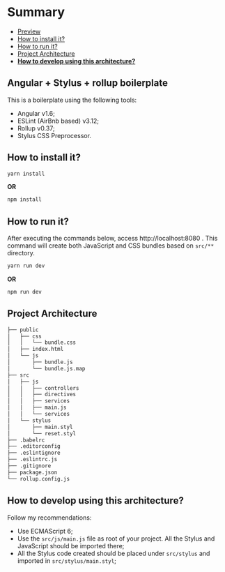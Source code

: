 # Summary
* [Preview](#anchor0)
* [How to install it?](#anchor1)
* [How to run it?](#anchor2)
* [Project Architecture](#anchor3)
* [**How to develop using this architecture?**](#anchor4)

## <a name="anchor0"></a>Angular + Stylus + rollup boilerplate
This is a boilerplate using the following tools:
* Angular v1.6;
* ESLint (AirBnb based) v3.12;
* Rollup v0.37;
* Stylus CSS Preprocessor.

## <a name="anchor1"></a>How to install it?

```bash
yarn install
```

**OR**
```bash
npm install
```

## <a name="anchor2"></a>How to run it?

After executing the commands below, access http://localhost:8080 . This command will create both JavaScript and CSS bundles based on `src/**` directory.

```bash
yarn run dev
```

**OR**
```bash
npm run dev
```

## <a name="anchor3"></a>Project Architecture

```bash
├── public
│   ├── css
│   │   └── bundle.css
│   ├── index.html
│   └── js
│       ├── bundle.js
│       └── bundle.js.map
├── src
│   ├── js
│   │   ├── controllers
│   │   ├── directives
│   │   ├── services
│   │   ├── main.js
│   │   └── services
│   └── stylus
│       ├── main.styl
│       └── reset.styl
├── .babelrc
├── .editorconfig
├── .eslintignore
├── .eslintrc.js
├── .gitignore
├── package.json
└── rollup.config.js
```

## <a name="anchor4"></a>How to develop using this architecture?
Follow my recommendations:
* Use ECMAScript 6;
* Use the `src/js/main.js` file as root of your project. All the Stylus and JavaScript should be imported there;
* All the Stylus code created should be placed under `src/stylus` and imported in `src/stylus/main.styl`;
